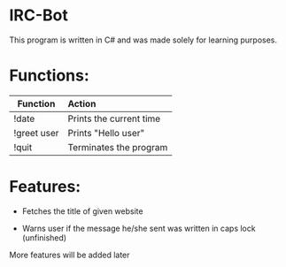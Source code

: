 IRC-Bot
=======

This program is written in C# and was made solely for learning purposes.


Functions:
=======

| Function    | Action                  |
| ----------- | :-----------------------|
| !date       | Prints the current time |
| !greet user | Prints "Hello user"     |
| !quit       | Terminates the program  |


Features:
=======

* Fetches the title of given website

* Warns user if the message he/she sent was written in caps lock (unfinished)


More features will be added later
